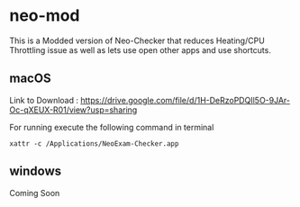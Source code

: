 # neo-mod
This is a Modded version of Neo-Checker that reduces Heating/CPU Throttling issue as well as lets use open other apps and use shortcuts.

## macOS
Link to Download : https://drive.google.com/file/d/1H-DeRzoPDQIl5O-9JAr-Oc-qXEUX-R01/view?usp=sharing

For running execute the following command in terminal

```
xattr -c /Applications/NeoExam-Checker.app
```
## windows

Coming Soon
